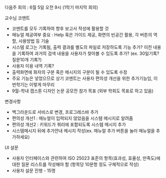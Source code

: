 다음주 회의 : 6월 5일 오전 9시 (1학기 마지막 회의)

교수님 코멘트
- 코멘트를 모두 기록하여 향후 보고서 작성에 활용할 것
- 매뉴얼 제공여부 중요 : Help 혹은 가이드 제공, 화면의 빈공간 활용, 각 버튼의 역할, 사용방법 등 기술
- 시스템 로그는 기록됨, 출력 결과를 별도의 파일로 저장하도록 기능 추가? 이전 내용을 기록하여 과거의 검색 내용을 사용자가 찾아볼 수 있도록 추가? (ex. 30일기록? 질문10개 기록?)
- 사용자 이용 내역 기록? 
- 출력화면에 화자의 구분 혹은 메시지의 구분이 될 수 있도록 수정
- 주요 기능은 넣었으므로 상기 코멘트는 사용자 편의성 개선을 위한 추가기능임, 이번학기는 이렇게 마무리
- 9월-학내 캡스톤 디자인 논문 공모전 참가 목표 (외부 학회도 목표로 하고 있음)

변경사항
- 백그라운드로 서비스로 변경, 프로그레스바 추가
- 편의성 개선1 : 매뉴얼이 입력되지 않았음을 시스템 메시지로 알려줌
- 편의성 개선2 : 키워드가 쿼리에 포함되도록 시스템 메시지 추가
- 시스템메시지 뒤에 추가안내 메시지 작성(ex. 매뉴얼 추가 버튼을 눌러 매뉴얼을 추가하세요)

UI 설문
- 사용자 인터페이스와 관련하여 ISO 25023 표준의 항목(효과성, 효율성, 만족도)에 대한 질문 리스트를 작성해야 함 (항목당 10문항 정도 구체적으로 작성)
- 사용자 설문 진행 - 15명